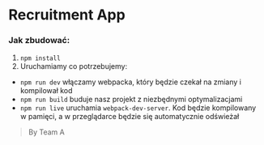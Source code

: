 # Recruitment App

### Jak zbudować:
1. `npm install`
2. Uruchamiamy co potrzebujemy:

- `npm run dev` włączamy webpacka, który będzie czekał na zmiany i kompilował kod
- `npm run build` buduje nasz projekt z niezbędnymi optymalizacjami
- `npm run live` uruchamia `webpack-dev-server`. Kod będzie kompilowany w pamięci, a w przeglądarce będzie się automatycznie odświeżał

> By Team A
